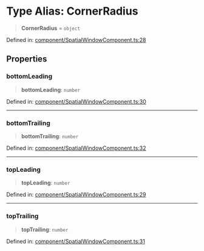 # Type Alias: CornerRadius

> **CornerRadius** = `object`

Defined in: [component/SpatialWindowComponent.ts:28](https://github.com/webspatial/webspatial-sdk/blob/4b99b8c118df67a102dd2d333c40fa2b5e426143/core/src/core/component/SpatialWindowComponent.ts#L28)

## Properties

### bottomLeading

> **bottomLeading**: `number`

Defined in: [component/SpatialWindowComponent.ts:30](https://github.com/webspatial/webspatial-sdk/blob/4b99b8c118df67a102dd2d333c40fa2b5e426143/core/src/core/component/SpatialWindowComponent.ts#L30)

***

### bottomTrailing

> **bottomTrailing**: `number`

Defined in: [component/SpatialWindowComponent.ts:32](https://github.com/webspatial/webspatial-sdk/blob/4b99b8c118df67a102dd2d333c40fa2b5e426143/core/src/core/component/SpatialWindowComponent.ts#L32)

***

### topLeading

> **topLeading**: `number`

Defined in: [component/SpatialWindowComponent.ts:29](https://github.com/webspatial/webspatial-sdk/blob/4b99b8c118df67a102dd2d333c40fa2b5e426143/core/src/core/component/SpatialWindowComponent.ts#L29)

***

### topTrailing

> **topTrailing**: `number`

Defined in: [component/SpatialWindowComponent.ts:31](https://github.com/webspatial/webspatial-sdk/blob/4b99b8c118df67a102dd2d333c40fa2b5e426143/core/src/core/component/SpatialWindowComponent.ts#L31)
